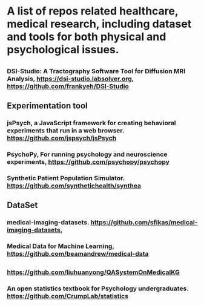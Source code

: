 # A list of repos related healthcare, medical research, including dataset and tools for both physical and psychological issues.

## 
### DSI-Studio: A Tractography Software Tool for Diffusion MRI Analysis, https://dsi-studio.labsolver.org, https://github.com/frankyeh/DSI-Studio


## 
## Experimentation tool
### jsPsych, a JavaScript framework for creating behavioral experiments that run in a web browser. https://github.com/jspsych/jsPsych
### PsychoPy, For running psychology and neuroscience experiments, https://github.com/psychopy/psychopy
### Synthetic Patient Population Simulator. https://github.com/synthetichealth/synthea

## 
## DataSet
### medical-imaging-datasets.  https://github.com/sfikas/medical-imaging-datasets, 
### Medical Data for Machine Learning, https://github.com/beamandrew/medical-data

## 
## 
### https://github.com/liuhuanyong/QASystemOnMedicalKG
### An open statistics textbook for Psychology undergraduates. https://github.com/CrumpLab/statistics





